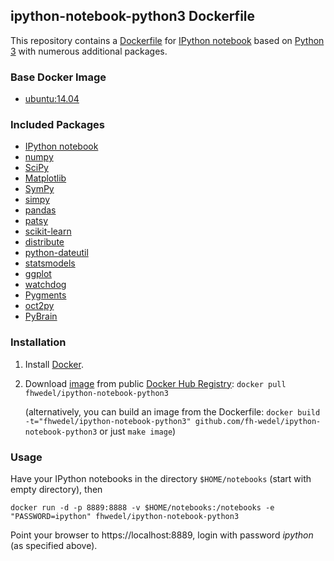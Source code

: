 ## ipython-notebook-python3 Dockerfile

This repository contains a [Dockerfile](https://www.docker.com/)
for [IPython notebook](https://ipython.org/notebook.html) based on [Python 3](https://docs.python.org/3/)
with numerous additional packages.

### Base Docker Image

* [ubuntu:14.04](https://registry.hub.docker.com/_/ubuntu/)

### Included Packages

* [IPython notebook](https://ipython.org/notebook.html)
* [numpy](http://www.numpy.org/)
* [SciPy](http://www.scipy.org/)
* [Matplotlib](http://matplotlib.org/)
* [SymPy](http://sympy.org)
* [simpy](https://simpy.readthedocs.org)
* [pandas](http://pandas.pydata.org/)
* [patsy](https://patsy.readthedocs.org)
* [scikit-learn](http://scikit-learn.org/)
* [distribute](https://pypi.python.org/pypi/distribute)
* [python-dateutil](http://labix.org/python-dateutil)
* [statsmodels](http://statsmodels.sourceforge.net/)
* [ggplot](https://github.com/yhat/ggplot/)
* [watchdog](https://github.com/gorakhargosh/watchdog)
* [Pygments](http://pygments.org/)
* [oct2py](https://github.com/blink1073/oct2py)
* [PyBrain](http://pybrain.org/)

### Installation

1. Install [Docker](https://www.docker.com/).

2. Download [image](https://registry.hub.docker.com/u/fh-wedel/ipython-notebook-python3) from public [Docker Hub Registry](https://registry.hub.docker.com/): `docker pull fhwedel/ipython-notebook-python3`

   (alternatively, you can build an image from the Dockerfile: `docker build -t="fhwedel/ipython-notebook-python3" github.com/fh-wedel/ipython-notebook-python3` or just `make image`)


### Usage

Have your IPython notebooks in the directory `$HOME/notebooks` (start with empty directory), then

    docker run -d -p 8889:8888 -v $HOME/notebooks:/notebooks -e "PASSWORD=ipython" fhwedel/ipython-notebook-python3

Point your browser to https://localhost:8889, login with password *ipython* (as specified above).
